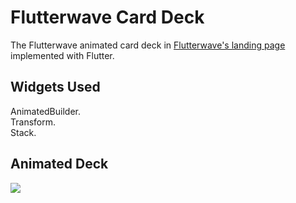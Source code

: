 # Flutterwave Card Deck

The Flutterwave animated card deck in
[Flutterwave's landing page](https://flutterwave.com/ng/) implemented
with Flutter.

## Widgets Used

AnimatedBuilder.  
Transform.  
Stack.

## Animated Deck
![](git/gifs/main.gif)
